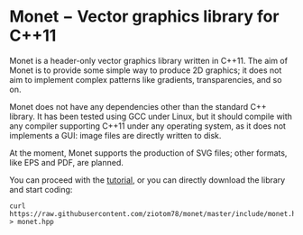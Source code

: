 # Monet − Vector graphics library for C++11

Monet is a header-only vector graphics library written in C++11. The
aim of Monet is to provide some simple way to produce 2D graphics; it
does not aim to implement complex patterns like gradients,
transparencies, and so on.

Monet does not have any dependencies other than the standard C++
library. It has been tested using GCC under Linux, but it should
compile with any compiler supporting C++11 under any operating system,
as it does not implements a GUI: image files are directly written to
disk.

At the moment, Monet supports the production of SVG files; other
formats, like EPS and PDF, are planned.

You can proceed with the [tutorial](./tutorial.md), or you can
directly download the library and start coding:

    curl https://raw.githubusercontent.com/ziotom78/monet/master/include/monet.hpp > monet.hpp
